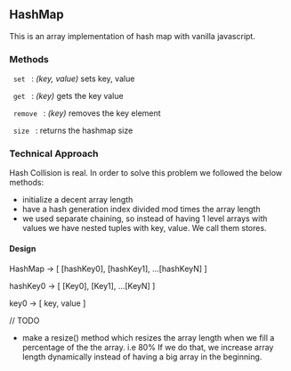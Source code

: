 ## HashMap

This is an array implementation of hash map with vanilla javascript.


### Methods 

<code> set </code>  : <i>  (key, value) </i> sets key, value

<code> get </code> : <i>  (key) </i> gets the key value

<code> remove </code> : <i>  (key) </i> removes the key element

<code> size </code> : returns the hashmap size 

### Technical Approach

Hash Collision is real.
In order to solve this problem we followed the below methods: 

* initialize a decent array length 
* have a hash generation index divided mod times the array length
* we used separate chaining, so instead of having 1 level arrays with values we have nested tuples with key, value. We call them stores.

#### Design

HashMap -> [ [hashKey0], [hashKey1], ...[hashKeyN] ]


hashKey0 -> [ [Key0], [Key1], ...[KeyN] ]

key0 -> [ key, value ] 


// TODO 
* make a resize() method which resizes the array length when we fill a percentage of the the array. i.e 80%
If we do that, we increase array length dynamically instead of having a big array in the beginning.




